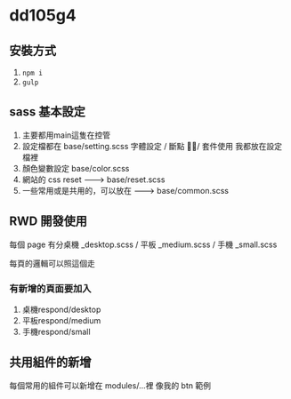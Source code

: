 # dd105g4

## 安裝方式 

 
1. `npm i ` 
2. `gulp`




## sass 基本設定

1. 主要都用main這隻在控管
2. 設定檔都在 base/setting.scss 
    字體設定 / 斷點 / 套件使用 我都放在設定檔裡
3. 顏色變數設定 base/color.scss
4. 網站的 css reset ---> base/reset.scss
5. 一些常用或是共用的，可以放在 ---> base/common.scss 


## RWD 開發使用

每個 page 有分桌機 _desktop.scss / 平板 _medium.scss / 手機 _small.scss

每頁的邏輯可以照這個走

### 有新增的頁面要加入 
1. 桌機respond/desktop 
2. 平板respond/medium
3. 手機respond/small

## 共用組件的新增

每個常用的組件可以新增在 modules/...裡
像我的 btn 範例










